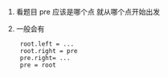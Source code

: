 1. 看题目 pre 应该是哪个点 就从哪个点开始出发
2. 一般会有

   ```JS
    root.left = ...
    root.right = pre
    pre.right= ...
    pre = root
   ```
